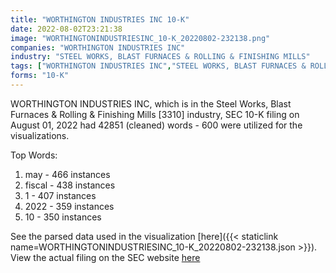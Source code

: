 ```yaml
---
title: "WORTHINGTON INDUSTRIES INC 10-K"
date: 2022-08-02T23:21:38
image: "WORTHINGTONINDUSTRIESINC_10-K_20220802-232138.png"
companies: "WORTHINGTON INDUSTRIES INC"
industry: "STEEL WORKS, BLAST FURNACES & ROLLING & FINISHING MILLS"
tags: ["WORTHINGTON INDUSTRIES INC","STEEL WORKS, BLAST FURNACES & ROLLING & FINISHING MILLS","08-01-2022","10-K"]
forms: "10-K"
---
```

WORTHINGTON INDUSTRIES INC, which is in the Steel Works, Blast Furnaces & Rolling & Finishing Mills [3310] industry, SEC 10-K filing on August 01, 2022 had 42851 (cleaned) words - 600 were utilized for the visualizations.

Top Words:
1. may - 466 instances
2. fiscal - 438 instances
3. 1 - 407 instances
4. 2022 - 359 instances
5. 10 - 350 instances


See the parsed data used in the visualization [here]({{< staticlink name=WORTHINGTONINDUSTRIESINC_10-K_20220802-232138.json >}}).  
View the actual filing on the SEC website [here](https://www.sec.gov/Archives/edgar/data/108516/0000950170-22-013641.txt)